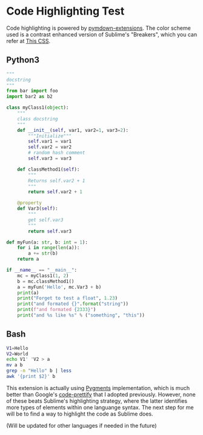 # Code Highlighting Test

Code highlighting is powered by [pymdown-extensions](https://facelessuser.github.io/pymdown-extensions/). The color scheme used is a contrast enhanced version of Sublime's "Breakers", which you can refer at [This CSS](/css/highlight.css).

## Python3

```python
"""
docstring
"""
from bar import foo
import bar2 as b2

class myClass1(object):
    """
    class docstring
    """
    def __init__(self, var1, var2=1, var3=2):
        """Initialize"""
        self.var1 = var1
        self.var2 = var2
        # random hash comment
        self.var3 = var3

    def classMethod1(self):
        """
        Returns self.var2 + 1
        """
        return self.var2 + 1

    @property
    def Var3(self):
        """
        get self.var3
        """
        return self.var3

def myFun(a: str, b: int = 1):
    for i in range(len(a)):
        a += str(b)
    return a

if __name__ == "__main__":
    mc = myClass1(1, 2)
    b = mc.classMethod1()
    a = myFun('Hello', mc.Var3 + b)
    print(a)
    print("Forget to test a float", 1.23)
    print("and formated {}".format("string"))
    print(f"and formated {2333}")
    print("and %s like %s" % ("something", "this"))
```

## Bash

```sh
V1=Hello
V2=World
echo V1' 'V2 > a
mv a b
grep -n "Hello" b | less
awk '{print $2}' b
```

This extension is actually using [Pygments](https://pygments.org/) implementation, which is much better than Google's [code-prettify](https://github.com/googlearchive/code-prettify) that I adopted previously. However, none of these beats Sublime's highlighting strategy, where the latter identifies more types of elements within one languange syntax. The next step for me will be to find a way to highlight the code as Sublime does.  

(Will be updated for other languages if needed in the future)